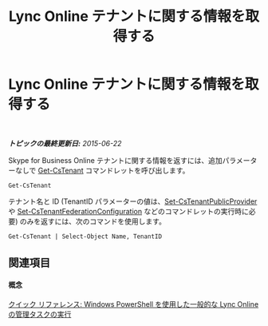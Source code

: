 ﻿---
title: Lync Online テナントに関する情報を取得する
TOCTitle: Lync Online テナントに関する情報を取得する
ms:assetid: 06467515-9114-45bb-8d09-26a915c3fc4d
ms:mtpsurl: https://technet.microsoft.com/ja-jp/library/Dn362768(v=OCS.15)
ms:contentKeyID: 56270050
ms.date: 06/02/2017
mtps_version: v=OCS.15
ms.translationtype: HT
---

# Lync Online テナントに関する情報を取得する

 

_**トピックの最終更新日:** 2015-06-22_

Skype for Business Online テナントに関する情報を返すには、追加パラメーターなしで [Get-CsTenant](get-cstenant.md) コマンドレットを呼び出します。

    Get-CsTenant

テナント名と ID (TenantID パラメーターの値は、[Set-CsTenantPublicProvider](set-cstenantpublicprovider.md) や [Set-CsTenantFederationConfiguration](set-cstenantfederationconfiguration.md) などのコマンドレットの実行時に必要) のみを返すには、次のコマンドを使用します。

    Get-CsTenant | Select-Object Name, TenantID

## 関連項目

#### 概念

[クイック リファレンス: Windows PowerShell を使用した一般的な Lync Online の管理タスクの実行](quick-reference-using-windows-powershell-to-do-common-skype-for-business-online-management-tasks.md)

